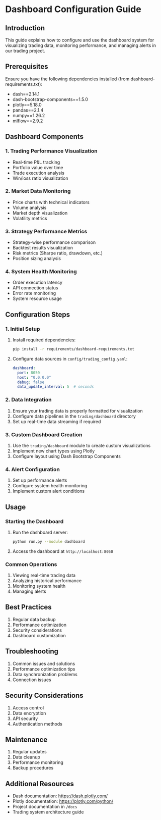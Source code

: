 # Dashboard Configuration Guide

## Introduction
This guide explains how to configure and use the dashboard system for visualizing trading data, monitoring performance, and managing alerts in our trading project.

## Prerequisites
Ensure you have the following dependencies installed (from dashboard-requirements.txt):
- dash==2.14.1
- dash-bootstrap-components==1.5.0
- plotly==5.18.0
- pandas==2.1.4
- numpy==1.26.2
- mlflow==2.9.2

## Dashboard Components

### 1. Trading Performance Visualization
- Real-time P&L tracking
- Portfolio value over time
- Trade execution analysis
- Win/loss ratio visualization

### 2. Market Data Monitoring
- Price charts with technical indicators
- Volume analysis
- Market depth visualization
- Volatility metrics

### 3. Strategy Performance Metrics
- Strategy-wise performance comparison
- Backtest results visualization
- Risk metrics (Sharpe ratio, drawdown, etc.)
- Position sizing analysis

### 4. System Health Monitoring
- Order execution latency
- API connection status
- Error rate monitoring
- System resource usage

## Configuration Steps

### 1. Initial Setup
1. Install required dependencies:
   ```bash
   pip install -r requirements/dashboard-requirements.txt
   ```

2. Configure data sources in `config/trading_config.yaml`:
   ```yaml
   dashboard:
     port: 8050
     host: "0.0.0.0"
     debug: false
     data_update_interval: 5  # seconds
   ```

### 2. Data Integration
1. Ensure your trading data is properly formatted for visualization
2. Configure data pipelines in the `trading/dashboard` directory
3. Set up real-time data streaming if required

### 3. Custom Dashboard Creation
1. Use the `trading/dashboard` module to create custom visualizations
2. Implement new chart types using Plotly
3. Configure layout using Dash Bootstrap Components

### 4. Alert Configuration
1. Set up performance alerts
2. Configure system health monitoring
3. Implement custom alert conditions

## Usage

### Starting the Dashboard
1. Run the dashboard server:
   ```bash
   python run.py --module dashboard
   ```
2. Access the dashboard at `http://localhost:8050`

### Common Operations
1. Viewing real-time trading data
2. Analyzing historical performance
3. Monitoring system health
4. Managing alerts

## Best Practices
1. Regular data backup
2. Performance optimization
3. Security considerations
4. Dashboard customization

## Troubleshooting
1. Common issues and solutions
2. Performance optimization tips
3. Data synchronization problems
4. Connection issues

## Security Considerations
1. Access control
2. Data encryption
3. API security
4. Authentication methods

## Maintenance
1. Regular updates
2. Data cleanup
3. Performance monitoring
4. Backup procedures

## Additional Resources
- Dash documentation: https://dash.plotly.com/
- Plotly documentation: https://plotly.com/python/
- Project documentation in `/docs`
- Trading system architecture guide